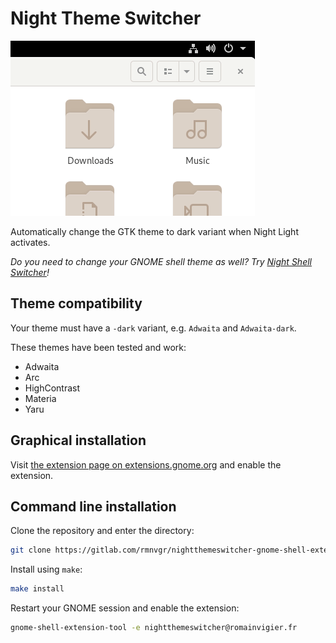 # Night Theme Switcher

![](./screenshot.gif)

Automatically change the GTK theme to dark variant when Night Light activates.

_Do you need to change your GNOME shell theme as well? Try [Night Shell Switcher](https://gitlab.com/rmnvgr/nightshellswitcher-gnome-shell-extension/)!_

## Theme compatibility

Your theme must have a `-dark` variant, e.g. `Adwaita` and `Adwaita-dark`.

These themes have been tested and work:

- Adwaita
- Arc
- HighContrast
- Materia
- Yaru

## Graphical installation

Visit [the extension page on extensions.gnome.org](https://extensions.gnome.org/extension/2236/night-theme-switcher/) and enable the extension.

## Command line installation

Clone the repository and enter the directory:

```bash
git clone https://gitlab.com/rmnvgr/nightthemeswitcher-gnome-shell-extension.git && cd nightthemeswitcher-gnome-shell-extension
```

Install using `make`:

```bash
make install
```

Restart your GNOME session and enable the extension:

```bash
gnome-shell-extension-tool -e nightthemeswitcher@romainvigier.fr
```
